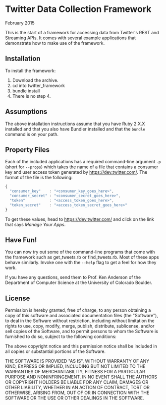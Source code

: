 # Twitter Data Collection Framework

February 2015

This is the start of a framework for accessing data from Twitter's
REST and Streaming APIs. It comes with several example applications
that demonstrate how to make use of the framework.

## Installation

To install the framework:

1. Download the archive.
2. cd into twitter_framework
3. bundle install
4. There is no step 4.

## Assumptions

The above installation instructions assume that you have Ruby 2.X.X
installed and that you also have Bundler installed and that the
`bundle` command is on your path.

## Property Files

Each of the included applications has a required command-line
argument `-p` (short for `--props`) which takes the name of a
file that contains a consumer key and user access token generated
by <https://dev.twitter.com/>. The format of the file is the
following:

```Javascript
{
  "consumer_key"    : "<consumer_key_goes_here>",
  "consumer_secret" : "<consumer_secret_goes_here>",
  "token"           : "<access_token_goes_here>",
  "token_secret"    : "<access_token_secret_goes_here>"
}
```

To get these values, head to <https://dev.twitter.com/> and click
on the link that says *Manage Your Apps*.


## Have Fun!

You can now try out some of the command-line programs that come with
the framework such as get_tweets.rb or find_tweets.rb. Most of these
apps behave similarly. Invoke one with the `--help` flag to get
a feel for how they work.

If you have any questions, send them to Prof. Ken Anderson of the
Department of Computer Science at the University of Colorado Boulder.

## License


Permission is hereby granted, free of charge, to any person obtaining
a copy of this software and associated documentation files
(the "Software"), to deal in the Software without restriction,
including without limitation the rights to use, copy, modify, merge,
publish, distribute, sublicense, and/or sell copies of the Software,
and to permit persons to whom the Software is furnished to do so,
subject to the following conditions:

The above copyright notice and this permission notice shall be included in
all copies or substantial portions of the Software.

THE SOFTWARE IS PROVIDED "AS IS", WITHOUT WARRANTY OF ANY KIND, EXPRESS OR
IMPLIED, INCLUDING BUT NOT LIMITED TO THE WARRANTIES OF MERCHANTABILITY,
FITNESS FOR A PARTICULAR PURPOSE AND NONINFRINGEMENT. IN NO EVENT SHALL THE
AUTHORS OR COPYRIGHT HOLDERS BE LIABLE FOR ANY CLAIM, DAMAGES OR OTHER
LIABILITY, WHETHER IN AN ACTION OF CONTRACT, TORT OR OTHERWISE,
ARISING FROM, OUT OF OR IN CONNECTION WITH THE SOFTWARE OR THE USE OR
OTHER DEALINGS IN THE SOFTWARE.
